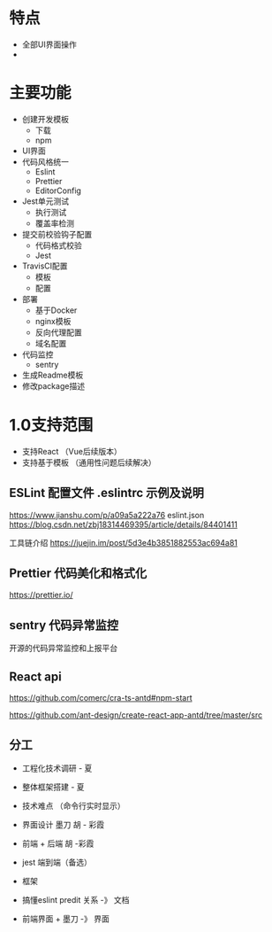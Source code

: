 
# 特点
- 全部UI界面操作
- 

# 主要功能
- 创建开发模板
  - 下载
  - npm
- UI界面
- 代码风格统一
  - Eslint
  - Prettier
  - EditorConfig
- Jest单元测试
  - 执行测试
  - 覆盖率检测
- 提交前校验钩子配置
  - 代码格式校验
  - Jest
- TravisCI配置
  - 模板
  - 配置
- 部署
  - 基于Docker
  - nginx模板
  - 反向代理配置
  - 域名配置
- 代码监控
  - sentry
- 生成Readme模板
- 修改package描述


# 1.0支持范围
- 支持React （Vue后续版本）
- 支持基于模板 （通用性问题后续解决）


## ESLint 配置文件 .eslintrc 示例及说明
https://www.jianshu.com/p/a09a5a222a76
eslint.json
https://blog.csdn.net/zbj18314469395/article/details/84401411

工具链介绍
https://juejin.im/post/5d3e4b3851882553ac694a81

## Prettier 代码美化和格式化
https://prettier.io/

## sentry 代码异常监控
开源的代码异常监控和上报平台


## React api
https://github.com/comerc/cra-ts-antd#npm-start

https://github.com/ant-design/create-react-app-antd/tree/master/src


## 分工
- 工程化技术调研 - 夏 
- 整体框架搭建 - 夏
- 技术难点 （命令行实时显示）
- 界面设计 墨刀  胡 - 彩霞
- 前端 + 后端 胡 -彩霞
- jest 端到端（备选）



- 框架
- 搞懂eslint predit 关系 -》 文档
- 前端界面 + 墨刀 -》 界面